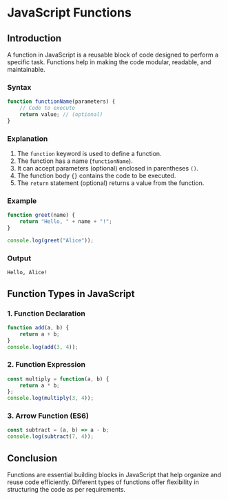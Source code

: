 # JavaScript Functions

## Introduction
A function in JavaScript is a reusable block of code designed to perform a specific task. Functions help in making the code modular, readable, and maintainable.

### Syntax
```javascript
function functionName(parameters) {
    // Code to execute
    return value; // (optional)
}
```

### Explanation
1. The `function` keyword is used to define a function.
2. The function has a name (`functionName`).
3. It can accept parameters (optional) enclosed in parentheses `()`.
4. The function body `{}` contains the code to be executed.
5. The `return` statement (optional) returns a value from the function.

### Example
```javascript
function greet(name) {
    return "Hello, " + name + "!";
}

console.log(greet("Alice"));
```

### Output
```
Hello, Alice!
```

## Function Types in JavaScript
### 1. Function Declaration
```javascript
function add(a, b) {
    return a + b;
}
console.log(add(3, 4));
```

### 2. Function Expression
```javascript
const multiply = function(a, b) {
    return a * b;
};
console.log(multiply(3, 4));
```

### 3. Arrow Function (ES6)
```javascript
const subtract = (a, b) => a - b;
console.log(subtract(7, 4));
```

## Conclusion
Functions are essential building blocks in JavaScript that help organize and reuse code efficiently. Different types of functions offer flexibility in structuring the code as per requirements.

